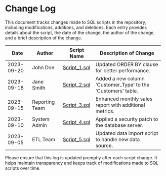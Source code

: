 # Change Log

This document tracks changes made to SQL scripts in the repository, including modifications, additions, and deletions. Each entry provides details about the script, the date of the change, the author of the change, and a brief description of the change.

| Date       | Author         | Script Name                         | Description of Change                                        |
|------------|----------------|-------------------------------------|--------------------------------------------------------------|
| 2023-09-20 | John Doe       | [Script_1.sql](link-to-script-1)    | Updated ORDER BY clause for better performance.              |
| 2023-09-18 | Jane Smith     | [Script_2.sql](link-to-script-2)    | Added a new column 'Customer_Type' to the 'Customers' table. |
| 2023-09-15 | Reporting Team | [Script_3.sql](link-to-script-3)    | Enhanced monthly sales report with additional metrics.       |
| 2023-09-10 | System Admin   | [Script_4.sql](link-to-script-4)    | Applied a security patch to the database server.             |
| 2023-09-05 | ETL Team       | [Script_5.sql](link-to-script-5)    | Updated data import script to handle new data source.        |

Please ensure that this log is updated promptly after each script change. It helps maintain transparency and keeps track of modifications made to SQL scripts over time.
